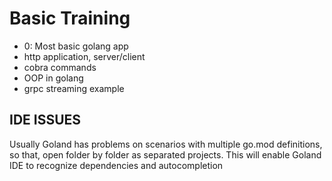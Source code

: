 # Basic Training

- 0: Most basic golang app
- http application, server/client   
- cobra commands
- OOP in golang
- grpc streaming example

## IDE ISSUES
Usually Goland has problems on scenarios with multiple go.mod definitions, so that, open folder by folder as separated projects.
This will enable Goland IDE to recognize dependencies and autocompletion
